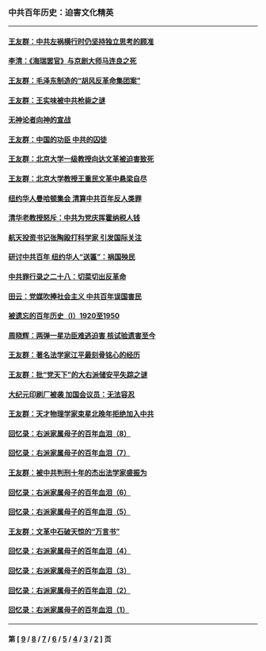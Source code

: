 ### 中共百年历史：迫害文化精英
---
#### [王友群：中共左祸横行时仍坚持独立思考的顾准](../../pages/nf1176111/n13444722.md) 
#### [李清：《海瑞罢官》与京剧大师马连良之死](../../pages/nf1176111/n13412316.md) 
#### [王友群：毛泽东制造的“胡风反革命集团案”](../../pages/nf1176111/n13324909.md) 
#### [王友群：王实味被中共枪毙之谜](../../pages/nf1176111/n13307502.md) 
#### [无神论者向神的宣战](../../pages/nf1176111/n13281535.md) 
#### [王友群：中国的功臣 中共的囚徒](../../pages/nf1176111/n13291790.md) 
#### [王友群：北京大学一级教授向达文革被迫害致死](../../pages/nf1176111/n13150966.md) 
#### [王友群：北京大学教授王重民文革中悬梁自尽](../../pages/nf1176111/n13084645.md) 
#### [纽约华人曼哈顿集会 清算中共百年反人类罪](../../pages/nf1176111/n13084157.md) 
#### [清华老教授怒斥：中共为党庆挥霍纳税人钱](../../pages/nf1176111/n13071430.md) 
#### [航天投资书记张陶殴打科学家 引发国际关注](../../pages/nf1176111/n13069132.md) 
#### [研讨中共百年 纽约华人“送匾”：祸国殃民](../../pages/nf1176111/n13057367.md) 
#### [中共罪行录之二十八：切菜切出反革命](../../pages/nf1176111/n13030600.md) 
#### [田云：党媒吹捧社会主义 中共百年误国害民](../../pages/nf1176111/n13006682.md) 
#### [被遗忘的百年历史（I）1920至1950](../../pages/nf1176111/n12986411.md) 
#### [周晓辉：两弹一星功臣难逃迫害 核试验遗害至今](../../pages/nf1176111/n12974997.md) 
#### [王友群：著名法学家江平最刻骨铭心的经历](../../pages/nf1176111/n12970787.md) 
#### [王友群：批“党天下”的大右派储安平失踪之谜](../../pages/nf1176111/n12954229.md) 
#### [大纪元印刷厂被袭 加国会议员：无法容忍](../../pages/nf1176111/n12883028.md) 
#### [王友群：天才物理学家束星北晚年拒绝加入中共](../../pages/nf1176111/n12792913.md) 
#### [回忆录：右派家属母子的百年血泪（8）](../../pages/nf1176111/n12706196.md) 
#### [回忆录：右派家属母子的百年血泪（7）](../../pages/nf1176111/n12706191.md) 
#### [王友群：被中共判刑十年的杰出法学家盛振为](../../pages/nf1176111/n12706141.md) 
#### [回忆录：右派家属母子的百年血泪（6）](../../pages/nf1176111/n12698863.md) 
#### [回忆录：右派家属母子的百年血泪（5）](../../pages/nf1176111/n12692515.md) 
#### [王友群：文革中石破天惊的“万言书”](../../pages/nf1176111/n12690994.md) 
#### [回忆录：右派家属母子的百年血泪（4）](../../pages/nf1176111/n12686410.md) 
#### [回忆录：右派家属母子的百年血泪（3）](../../pages/nf1176111/n12683820.md) 
#### [回忆录：右派家属母子的百年血泪（2）](../../pages/nf1176111/n12679738.md) 
#### [回忆录：右派家属母子的百年血泪（1）](../../pages/nf1176111/n12678112.md) 

---
#### 第 [ [9](./9.md) / [8](./8.md) / [7](./7.md) / [6](./6.md) / [5](./5.md) / [4](./4.md) / [3](./3.md) / [2](./2.md) ] 页

